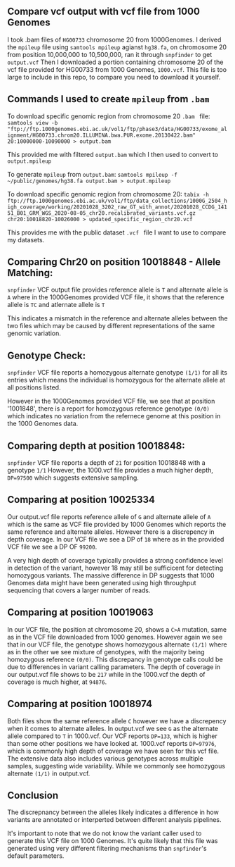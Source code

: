 ## Compare vcf output with vcf file from 1000 Genomes

I took .bam files of `HG00733` chromosome 20 from 1000Genomes. I derived the `mpileup` file using `samtools mpileup` agianst `hg38.fa`, on chromosome 20 from position 10,000,000 to 10,500,000, ran it through `snpfinder` to get `output.vcf`
Then I downloaded a portion containing chromosome 20 of the vcf file provided for HG00733 from 1000 Genomes, `1000.vcf`. This file is too large to include in this repo, to compare you need to download it yourself.

## Commands I used to create `mpileup` from `.bam`

To download specific genomic region from chromosome 20 `.bam ` file:
`samtools view -b "ftp://ftp.1000genomes.ebi.ac.uk/vol1/ftp/phase3/data/HG00733/exome_alignment/HG00733.chrom20.ILLUMINA.bwa.PUR.exome.20130422.bam" 20:10000000-10090000 > output.bam `

This provided me with filtered `output.bam` which I then used to convert to `output.mpileup`

To generate `mpileup` from `output.bam`:
`samtools mpileup -f ~/public/genomes/hg38.fa output.bam > output.mpileup`

To download specific genomic region from chromosome 20:
`tabix -h ftp://ftp.1000genomes.ebi.ac.uk/vol1/ftp/data_collections/1000G_2504_high_coverage/working/20201028_3202_raw_GT_with_annot/20201028_CCDG_14151_B01_GRM_WGS_2020-08-05_chr20.recalibrated_variants.vcf.gz chr20:10018820-10026000 > updated_specific_region_chr20.vcf`

This provides me with the public dataset `.vcf ` file I want to use to compare my datasets.

## Comparing Chr20 on position 10018848 - Allele Matching:

`snpfinder` VCF output file provides reference allele is `T` and alternate allele is `A` where in the 1000Genomes provided VCF file, it shows that the reference allele is `TC` and atlernate allele is `T`

This indicates a mismatch in the reference and alternate alleles between the two files which may be caused by different representations of the same genomic variation.

## Genotype Check:

`snpfinder` VCF file reports a homozygous alternate genotype `(1/1)` for all its entries which means the individual is homozygous for the alternate allele at all positions listed.

However in the 1000Genomes provided VCF file, we see that at position '1001848', there is a report for homozygous reference genotype `(0/0)` which indicates no variation from the refernece genome at this position in the 1000 Genomes data.

## Comparing depth at position 10018848:

`snpfinder` VCF file reports a depth of `21` for position 10018848 with a genotype `1/1`
However, the 1000.vcf file provides a much higher depth, `DP=97500` which suggests extensive sampling.

## Comparing at position 10025334

Our output.vcf file reports reference allele of `G` and alternate allele of `A` which is the same as VCF file provided by 1000 Genomes which reports the same reference and alternate alleles. However there is a discrepency in depth coverage. In our VCF file we see a DP of `18` where as in the provided VCF file we see a DP OF `99200`.

A very high depth of coverage typically provides a strong confidence level in detection of the variant, however 18 may still be sufficicent for detecting homozygous variants. The massive difference in DP suggests that 1000 Genomes data might have been generated using high throughput sequencing that covers a larger number of reads.

## Comparing at position 10019063

In our VCF file, the position at chromosome 20, shows a `C>A` mutation, same as in the VCF file downloaded from 1000 genomes. However again we see that in our VCF file, the genotype shows homozygous alternate `(1/1)` where as in the other we see mixture of genotypes, with the majority being homozygous reference `(0/0)`. This discrepancy in genotype calls could be due to differences in variant calling parameters. The depth of coverage in our output.vcf file shows to be `217` while in the 1000.vcf the depth of coverage is much higher, at `94876`.

## Comparing at position 10018974

Both files show the same reference allele `C` however we have a discrepency when it comes to alternate alleles. In output.vcf we see `G` as the alternate allele compared to `T` in 1000.vcf. Our VCF reports `DP=133`, which is higher than some other positions we have looked at. 1000.vcf reports `DP=97976`, which is commonly high depth of coverage we have seen for this vcf file. The extensive data also includes various genotypes across multiple samples, suggesting wide variability. While we commonly see homozygous alternate `(1/1)` in output.vcf.

## Conclusion

The discrepnancy between the alleles likely indicates a difference in how variants are annotated or interperted between different analysis pipelines. 

It's important to note that we do not know the variant caller used to generate this VCF file on 1000 Genomes. It's quite likely that this file was generated using very different filtering mechanisms than `snpfinder`'s default parameters.

